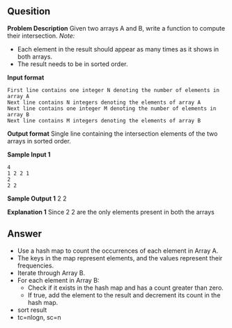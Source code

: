 ## Quesition
**Problem Description**
Given two arrays A and B, write a function to compute their intersection.
*Note:*
- Each element in the result should appear as many times as it shows in both arrays.
- The result needs to be in sorted order.

**Input format**
```
First line contains one integer N denoting the number of elements in array A
Next line contains N integers denoting the elements of array A
Next line contains one integer M denoting the number of elements in array B
Next line contains M integers denoting the elements of array B
```

**Output format**
Single line containing the intersection elements of the two arrays in sorted order.

**Sample Input 1**
```
4
1 2 2 1
2
2 2
```

**Sample Output 1**
2 2

**Explanation 1**
Since 2 2 are the only elements present in both the arrays

## Answer
- Use a hash map to count the occurrences of each element in Array A.
- The keys in the map represent elements, and the values represent their frequencies.
- Iterate through Array B.
- For each element in Array B:
    - Check if it exists in the hash map and has a count greater than zero.
    - If true, add the element to the result and decrement its count in the hash map.
- sort result
- tc=nlogn, sc=n